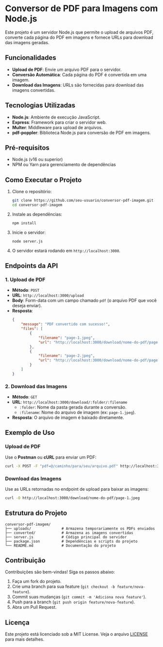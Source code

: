# Conversor de PDF para Imagens com Node.js

Este projeto é um servidor Node.js que permite o upload de arquivos PDF, converte cada página do PDF em imagens e fornece URLs para download das imagens geradas.

## Funcionalidades

-   **Upload de PDF**: Envie um arquivo PDF para o servidor.
-   **Conversão Automática**: Cada página do PDF é convertida em uma imagem.
-   **Download das Imagens**: URLs são fornecidas para download das imagens convertidas.

## Tecnologias Utilizadas

-   **Node.js**: Ambiente de execução JavaScript.
-   **Express**: Framework para criar o servidor web.
-   **Multer**: Middleware para upload de arquivos.
-   **pdf-poppler**: Biblioteca Node.js para conversão de PDF em imagens.

## Pré-requisitos

-   Node.js (v16 ou superior)
-   NPM ou Yarn para gerenciamento de dependências

## Como Executar o Projeto

1. Clone o repositório:

    ```bash
    git clone https://github.com/seu-usuario/conversor-pdf-imagem.git
    cd conversor-pdf-imagem
    ```

2. Instale as dependências:

    ```bash
    npm install
    ```

3. Inicie o servidor:

    ```bash
    node server.js
    ```

4. O servidor estará rodando em `http://localhost:3000`.

## Endpoints da API

### 1. Upload de PDF

-   **Método**: `POST`
-   **URL**: `http://localhost:3000/upload`
-   **Body**: Form-data com um campo chamado `pdf` (o arquivo PDF que você deseja enviar).
-   **Resposta**:
    ```json
    {
        "message": "PDF convertido com sucesso!",
        "files": [
            {
                "filename": "page-1.jpeg",
                "url": "http://localhost:3000/download/nome-do-pdf/page-1.jpeg"
            },
            {
                "filename": "page-2.jpeg",
                "url": "http://localhost:3000/download/nome-do-pdf/page-2.jpeg"
            }
        ]
    }
    ```

### 2. Download das Imagens

-   **Método**: `GET`
-   **URL**: `http://localhost:3000/download/:folder/:filename`
    -   `:folder`: Nome da pasta gerada durante a conversão.
    -   `:filename`: Nome do arquivo de imagem (ex: `page-1.jpeg`).
-   **Resposta**: O arquivo de imagem é baixado diretamente.

## Exemplo de Uso

### Upload de PDF

Use o **Postman** ou **cURL** para enviar um PDF:

```bash
curl -X POST -F "pdf=@/caminho/para/seu/arquivo.pdf" http://localhost:3000/upload
```

### Download das Imagens

Use as URLs retornadas no endpoint de upload para baixar as imagens:

```bash
curl -O http://localhost:3000/download/nome-do-pdf/page-1.jpeg
```

## Estrutura do Projeto

```
conversor-pdf-imagem/
├── uploads/              # Armazena temporariamente os PDFs enviados
├── converted/            # Armazena as imagens convertidas
├── server.js             # Código principal do servidor
├── package.json          # Dependências e scripts do projeto
└── README.md             # Documentação do projeto
```

## Contribuição

Contribuições são bem-vindas! Siga os passos abaixo:

1. Faça um fork do projeto.
2. Crie uma branch para sua feature (`git checkout -b feature/nova-feature`).
3. Commit suas mudanças (`git commit -m 'Adiciona nova feature'`).
4. Push para a branch (`git push origin feature/nova-feature`).
5. Abra um Pull Request.

## Licença

Este projeto está licenciado sob a MIT License. Veja o arquivo [LICENSE](LICENSE) para mais detalhes.
